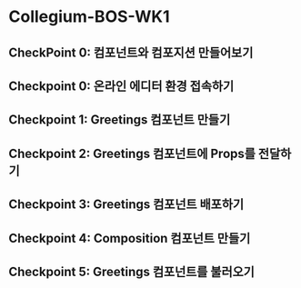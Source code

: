# Collegium-BOS-WK1

## CheckPoint 0: 컴포넌트와 컴포지션 만들어보기

## Checkpoint 0: 온라인 에디터 환경 접속하기

## Checkpoint 1: Greetings 컴포넌트 만들기

## Checkpoint 2: Greetings 컴포넌트에 Props를 전달하기

## Checkpoint 3: Greetings 컴포넌트 배포하기

## Checkpoint 4: Composition 컴포넌트 만들기

## Checkpoint 5: Greetings 컴포넌트를 불러오기

